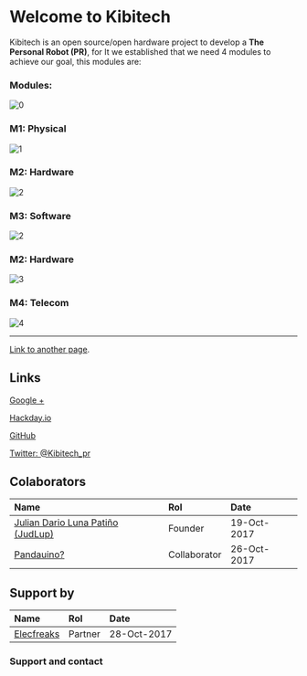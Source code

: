 #  Welcome to  Kibitech

Kibitech is an open source/open hardware project to develop a **The Personal Robot (PR)**, for It we established that we need 4 modules to achieve our goal, this modules are:

### Modules:

![0](https://image.ibb.co/nH08Am/Modules.png)

### M1: Physical

![1](https://image.ibb.co/mR5aqm/M1_02.png)

### M2: Hardware

![2](https://image.ibb.co/nEvx36/M2_03.png)

### M3: Software

![2](https://image.ibb.co/nEvx36/M2_03.png)

### M2: Hardware

![3](https://image.ibb.co/bSKeGR/M3_04.png)

### M4: Telecom

![4](https://image.ibb.co/mz4DbR/M5_05.png)

* * *

[Link to another page](another-page).

## Links 

[Google +](https://plus.google.com/communities/100380758547041773409)

[Hackday.io](https://hackaday.io/project/27837-kibitech/)

[GitHub](https://github.com/kibitech)

[Twitter: @Kibitech_pr](https://twitter.com/kibitech_pr)


## Colaborators

| Name         | Rol               | Date |
|:-------------|:------------------|:------|
| [Julian Dario Luna Patiño (JudLup)](https://twitter.com/judlup)| Founder | 19-Oct-2017  |
|[Pandauino?](https://twitter.com/pandauino)| Collaborator   | 26-Oct-2017  |

## Support by

| Name         | Rol               | Date |
|:-------------|:------------------|:------|
| [Elecfreaks](https://www.elecfreaks.com)| Partner | 28-Oct-2017  |


### Support and contact



